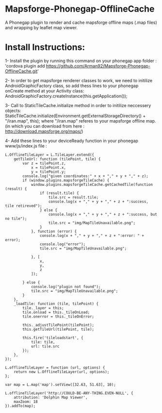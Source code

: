 Mapsforge-Phonegap-OfflineCache
===============================
A Phonegap plugin to render and cache mapsforge offline maps (.map files) and wrapping by leaflet map viewer.

Install Instructions:
=====================
1- Install the plugin by running this command on your phonegap app folder :
  'cordova plugin add https://github.com/Arman92/Mapsforge-Phonegap-OfflineCache.git'

2- In order to get mapsforge renderer classes to work, we need to initilize AndroidGraphicFactory class,
so add thess lines to your phonegap onCreate method at your Activity class:
   AndroidGraphicFactory.createInstance(this.getApplication());
  
3- Call to StaticTileCache.initialize method in order to initilize neccessery objects: 
    StaticTileCache.initialize(Environment.getExternalStorageDirectory() + "/iran.map", this);
where "/iran.map" referes to your mapsforge offline map. (in which you can download from here : http://download.mapsforge.org/maps/)
				
4- Add these lines to your deviceReady function in your phonegap www/js/index.js file : 

    L.OfflineTileLayer = L.TileLayer.extend({
        getTileUrl: function (tilePoint, tile) {
            var z = tilePoint.z,
			    x = tilePoint.x,
			    y = tilePoint.y;
            console.log("given coordinates:" + x + "," + y + "," + z);
            if (window.plugins.mapsforgeTileCache) {
                window.plugins.mapsforgeTileCache.getCachedTile(function (result) {
                    if (result.tile) {
                        tile.src = result.tile;
                        console.log(x + "," + y + "," + z + ":success, tile retireved");
                    } else {
                        console.log(x + "," + y + "," + z + ":success, but no tile");
                        tile.src = "img/MapTileUnavailable.png";
                    }
                }, function (error) {
                    console.log(x + "," + y + "," + z + ":error: " + error);
                    console.log("error");
                    tile.src = "img/MapTileUnavailable.png";

                }, [
				    x,
				    y,
				    z
                ]);

            } else {
                console.log("plugin not found");
                tile.src = "img/MapTileUnavailable.png";
            }
        },
        _loadTile: function (tile, tilePoint) {
            tile._layer = this;
            tile.onload = this._tileOnLoad;
            tile.onerror = this._tileOnError;

            this._adjustTilePoint(tilePoint);
            this.getTileUrl(tilePoint, tile);

            this.fire('tileloadstart', {
                tile: tile,
                url: tile.src
            });
        },
    });

    L.offlineTileLayer = function (url, options) {
        return new L.OfflineTileLayer(url, options);
    };

    var map = L.map('map').setView([32.63, 51.63], 10);

    L.offlineTileLayer('http://COULD-BE-ANY-THING.EVEN-NULL', {
        attribution: 'Dolphin Map Viewer',
        maxZoom: 18
    }).addTo(map);
    
